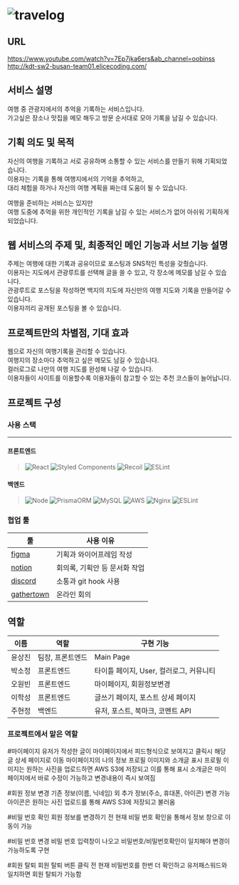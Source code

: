 # ![travelog](https://user-images.githubusercontent.com/80265536/181826144-fcd582ee-f000-4f4d-a55c-6fc5637d58b6.jpg)

## URL
https://www.youtube.com/watch?v=7Ep7jka6ers&ab_channel=oobinss <br>
http://kdt-sw2-busan-team01.elicecoding.com/

## 서비스 설명
여행 중 관광지에서의 추억을 기록하는 서비스입니다.  
가고싶은 장소나 맛집을 메모 해두고 방문 순서대로 모아 기록을 남길 수 있습니다. 

## 기획 의도 및 목적
자신의 여행을 기록하고 서로 공유하며 소통할 수 있는 서비스를 만들기 위해 기획되었습니다.  
이용자는 기록을 통해 여행지에서의 기억을 추억하고,  
대리 체험을 하거나 자신의 여행 계획을 짜는데 도움이 될 수 있습니다.  

여행을 준비하는 서비스는 있지만  
여행 도중에 추억을 위한 개인적인 기록을 남길 수 있는 서비스가 없어 아쉬워 기획하게 되었습니다.

## 웹 서비스의 주제 및, 최종적인 메인 기능과 서브 기능 설명
주제는 여행에 대한 기록과 공유이므로 포스팅과 SNS적인 특성을 갖췄습니다.  
이용자는 지도에서 관광루트를 선택해 글을 쓸 수 있고, 각 장소에 메모를 남길 수 있습니다.  
관광루트로 포스팅을 작성하면 백지의 지도에 자신만의 여행 지도와 기록을 만들어갈 수 있습니다.  
이용자끼리 공개된 포스팅을 볼 수 있습니다.

## 프로젝트만의 차별점, 기대 효과
웹으로 자신의 여행기록을 관리할 수 있습니다.  
여행지의 장소마다 추억하고 싶은 메모도 남길 수 있습니다.  
컬러로그로 나만의 여행 지도를 완성해 나갈 수 있습니다.  
이용자들이 사이트를 이용할수록 이용자들이 참고할 수 있는 추천 코스들이 늘어납니다.

## 프로젝트 구성

### 사용 스택
---
#### 프론트엔드
> ![React](https://img.shields.io/badge/react-%2320232a.svg?style=for-the-badge&logo=react&logoColor=%2361DAFB)
> ![Styled Components](https://img.shields.io/badge/styled--components-DB7093?style=for-the-badge&logo=styled-components&logoColor=white)
> ![Recoil](https://img.shields.io/badge/Recoil-DB7093?style=for-the-badge&logo=Recoil&logoColor=white)
> ![ESLint](https://img.shields.io/badge/ESLint-4B3263?style=for-the-badge&logo=eslint&logoColor=white)

#### 백엔드
> ![Node](https://img.shields.io/badge/Node-%2300f.svg?style=for-the-badge&logo=Node&logoColor=white)
> ![PrismaORM](https://img.shields.io/badge/PrismaORM-4B3263?style=for-the-badge&logo=PrismaORM&logoColor=white)
> ![MySQL](https://img.shields.io/badge/mysql-%2300f.svg?style=for-the-badge&logo=mysql&logoColor=white)
> ![AWS](https://img.shields.io/badge/AWS-%23FF9900.svg?style=for-the-badge&logo=amazon-aws&logoColor=white)
> ![Nginx](https://img.shields.io/badge/nginx-%23009639.svg?style=for-the-badge&logo=nginx&logoColor=white)
> ![ESLint](https://img.shields.io/badge/ESLint-4B3263?style=for-the-badge&logo=eslint&logoColor=white)

### 협업 툴

| 툴 | 사용 이유 | 
| ------ | ------ |
| [figma](https://www.figma.com/file/nILBlBoJHPI8YajW3vfw4Z/team1?node-id=0%3A1)     | 기획과 와이어프레임 작성   |
| [notion](https://www.notion.so/1-5c815b295a944821aab1cae6734128fc)   | 회의록, 기획안 등 문서화 작업 |
| [discord](https://img.shields.io/badge/discord-%23009639.svg?style=for-the-badge&logo=discord&logoColor=white)  | 소통과 git hook 사용  |
| [gathertown](https://img.shields.io/badge/gathertown-%23009639.svg?style=for-the-badge&logo=gathertown&logoColor=white)  | 온라인 회의 |

## 역할
| 이름 | 역할 | 구현 기능 | 
| ------ | ------ | ------ |
| 윤상진    |  팀장, 프론트엔드  | Main Page |
| 박소정   | 프론트엔드    | 타이틀 페이지, User, 컬러로그, 커뮤니티  |
| 오원빈   | 프론트엔드    | 마이페이지, 회원정보변경  |
| 이학성  | 프론트엔드        | 글쓰기 페이지, 포스트 상세 페이지 |
| 주현정 | 백엔드 | 유저, 포스트, 북마크, 코멘트 API |

### 프로젝트에서 맡은 역할

#마이페이지 
유저가 작성한 글이 마이페이지에서 피드형식으로 보여지고 클릭시 해당 글 상세 페이지로 이동
마이페이지의 나의 정보 프로필 이미지와 소개글 표시
프로필 이미지는 원하는 사진을 업로드하면 AWS S3에 저장되고 이를 통해 표시
소개글은 마이페이지에서 바로 수정이 가능하고 변경내용이 즉시 보여짐

#회원 정보 변경
기존 정보(이름, 닉네임) 외 추가 정보(주소, 휴대폰, 아이콘) 변경 가능
아이콘은 원하는 사진 업로드를 통해 AWS S3에 저장되고 불러옴

#비밀 번호 확인
회원 정보를 변경하기 전 현재 비밀 번호 확인을 통해서 정보 창으로 이동이 가능

#비밀 번호 변경
비밀 번호 입력창이 나오고 비밀번호/비밀번호확인이 일치해야 변경이 가능하도록 구현

#회원 탈퇴
회원 탈퇴 버튼 클릭 전 현재 비밀번호를 한번 더 확인하고 유저패스워드와 일치하면 회원 탈퇴가 가능함


